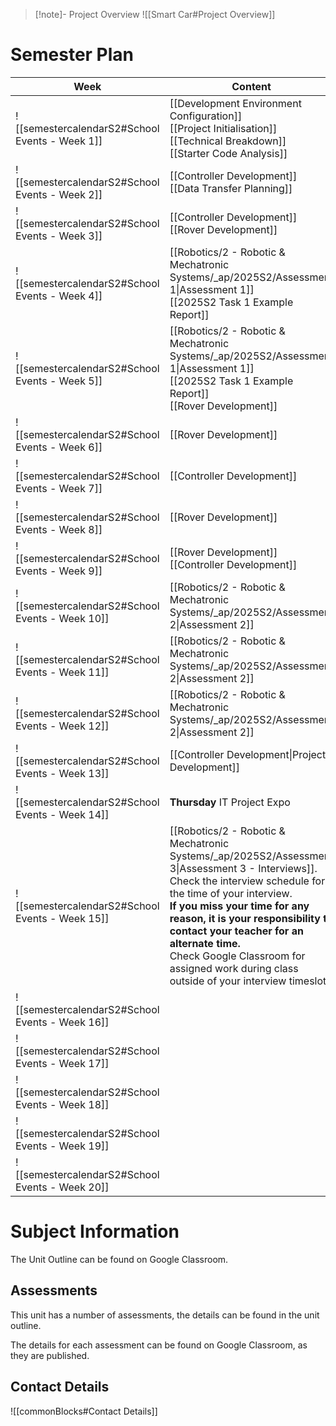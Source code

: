 > [!note]- Project Overview
> ![[Smart Car#Project Overview]]


# Semester Plan


| Week                                            | Content                                                                                                                                                                                                                                                                                                                                                                            | Submissions                    |
| ----------------------------------------------- | ---------------------------------------------------------------------------------------------------------------------------------------------------------------------------------------------------------------------------------------------------------------------------------------------------------------------------------------------------------------------------------- | ------------------------------ |
| ![[semestercalendarS2#School Events - Week 1]]  | [[Development Environment Configuration]]<br>[[Project Initialisation]]<br>[[Technical Breakdown]]<br>[[Starter Code Analysis]]                                                                                                                                                                                                                                                    |                                |
| ![[semestercalendarS2#School Events - Week 2]]  | [[Controller Development]]<br>[[Data Transfer Planning]]                                                                                                                                                                                                                                                                                                                           |                                |
| ![[semestercalendarS2#School Events - Week 3]]  | [[Controller Development]]<br>[[Rover Development]]                                                                                                                                                                                                                                                                                                                                |                                |
| ![[semestercalendarS2#School Events - Week 4]]  | [[Robotics/2 - Robotic & Mechatronic Systems/_ap/2025S2/Assessment 1\|Assessment 1]]<br>[[2025S2 Task 1 Example Report]]                                                                                                                                                                                                                                                           |                                |
| ![[semestercalendarS2#School Events - Week 5]]  | [[Robotics/2 - Robotic & Mechatronic Systems/_ap/2025S2/Assessment 1\|Assessment 1]]<br>[[2025S2 Task 1 Example Report]]<br>[[Rover Development]]                                                                                                                                                                                                                                  | **Wednesday** Assessment 1 Due |
| ![[semestercalendarS2#School Events - Week 6]]  | [[Rover Development]]                                                                                                                                                                                                                                                                                                                                                              |                                |
| ![[semestercalendarS2#School Events - Week 7]]  | [[Controller Development]]                                                                                                                                                                                                                                                                                                                                                         |                                |
| ![[semestercalendarS2#School Events - Week 8]]  | [[Rover Development]]                                                                                                                                                                                                                                                                                                                                                              |                                |
| ![[semestercalendarS2#School Events - Week 9]]  | [[Rover Development]]<br>[[Controller Development]]                                                                                                                                                                                                                                                                                                                                |                                |
| ![[semestercalendarS2#School Events - Week 10]] | [[Robotics/2 - Robotic & Mechatronic Systems/_ap/2025S2/Assessment 2\|Assessment 2]]                                                                                                                                                                                                                                                                                               |                                |
| ![[semestercalendarS2#School Events - Week 11]] | [[Robotics/2 - Robotic & Mechatronic Systems/_ap/2025S2/Assessment 2\|Assessment 2]]                                                                                                                                                                                                                                                                                               |                                |
| ![[semestercalendarS2#School Events - Week 12]] | [[Robotics/2 - Robotic & Mechatronic Systems/_ap/2025S2/Assessment 2\|Assessment 2]]                                                                                                                                                                                                                                                                                               | **Friday** Assessment 2 Due    |
| ![[semestercalendarS2#School Events - Week 13]] | [[Controller Development\|Project Development]]                                                                                                                                                                                                                                                                                                                                    |                                |
| ![[semestercalendarS2#School Events - Week 14]] | **Thursday** IT Project Expo                                                                                                                                                                                                                                                                                                                                                       |                                |
| ![[semestercalendarS2#School Events - Week 15]] | [[Robotics/2 - Robotic & Mechatronic Systems/_ap/2025S2/Assessment 3\|Assessment 3 - Interviews]]. Check the interview schedule for the time of your interview.<br>**If you miss your time for any reason, it is your responsibility to contact your teacher for an alternate time.**<br>Check Google Classroom for assigned work during class outside of your interview timeslot. | **All Week** Interviews        |
| ![[semestercalendarS2#School Events - Week 16]] |                                                                                                                                                                                                                                                                                                                                                                                    |                                |
| ![[semestercalendarS2#School Events - Week 17]] |                                                                                                                                                                                                                                                                                                                                                                                    |                                |
| ![[semestercalendarS2#School Events - Week 18]] |                                                                                                                                                                                                                                                                                                                                                                                    |                                |
| ![[semestercalendarS2#School Events - Week 19]] |                                                                                                                                                                                                                                                                                                                                                                                    |                                |
| ![[semestercalendarS2#School Events - Week 20]] |                                                                                                                                                                                                                                                                                                                                                                                    |                                |

# Subject Information

The Unit Outline can be found on Google Classroom.

## Assessments

This unit has a number of assessments, the details can be found in the unit outline.

The details for each assessment can be found on Google Classroom, as they are published.

## Contact Details

![[commonBlocks#Contact Details]]
